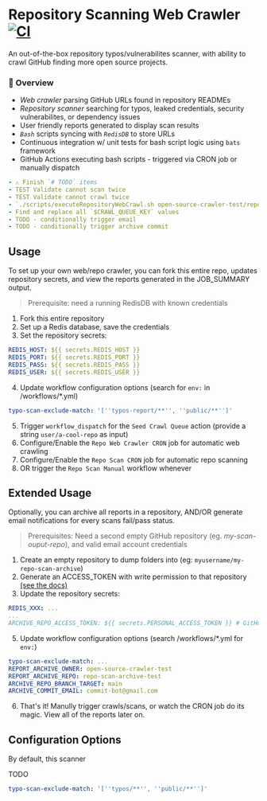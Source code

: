 # Repository Scanning Web Crawler [![CI](https://github.com/open-source-crawler-test/repo-crawler-test/actions/workflows/ci.yml/badge.svg?branch=main)](https://github.com/open-source-crawler-test/repo-crawler-test/actions/workflows/ci.yml)

An out-of-the-box repository typos/vulnerabilites scanner, with ability to crawl GitHub finding more open source projects.

### 🌟 Overview
- *Web crawler* parsing GitHub URLs found in repository READMEs
- *Repository scanner*  searching for typos, leaked credentials, security vulnerabilites, or dependency issues
- User friendly reports generated to display scan results
- *`Bash`* scripts syncing with *`RedisDB`* to store URLs
- Continuous integration w/ unit tests for bash script logic using `bats` framework
- GitHub Actions executing bash scripts - triggered via CRON job or manually dispatch

```yml
- ⚠️ Finish `# TODO` items
- TEST Validate cannot scan twice
- TEST Validate cannot crawl twice
- `./scripts/executeRepositoryWebCrawl.sh open-source-crawler-test/repo-known-bad`
- Find and replace all `$CRAWL_QUEUE_KEY` values
- TODO - conditionally trigger email
- TODO - conditionally trigger archive commit
```

## Usage

To set up your own web/repo crawler, you can fork this entire repo, updates repository secrets, and view the reports generated in the JOB_SUMMARY output.

> Prerequisite: need a running RedisDB with known credentials

1. Fork this entire repository
2. Set up a Redis database, save the credentials
3. Set the repository secrets:

```yml
REDIS_HOST: ${{ secrets.REDIS_HOST }}
REDIS_PORT: ${{ secrets.REDIS_PORT }}
REDIS_PASS: ${{ secrets.REDIS_PASS }}
REDIS_USER: ${{ secrets.REDIS_USER }}
```

4. Update workflow configuration options (search for `env:` in /workflows/*.yml)

```yml
typo-scan-exclude-match: '[''typos-report/**'', ''public/**'']'
```

5. Trigger `workflow_dispatch` for the `Seed Crawl Queue` action (provide a string `user/a-cool-repo` as input)
6. Configure/Enable the  `Repo Web Crawler CRON` job for automatic web crawling
7. Configure/Enable the `Repo Scan CRON` job for automatic repo scanning
8. OR trigger the `Repo Scan Manual` workflow whenever

## Extended Usage

Optionally, you can archive all reports in a repository, AND/OR generate email notifications for every scans fail/pass status.

> Prerequisites: Need a second empty GitHub repository (eg. *my-scan-ouput-repo*), and valid email account credentials

1. Create an empty repository to dump folders into (eg: `myusername/my-repo-scan-archive`)
2. Generate an ACCESS_TOKEN with write permission to that repository [(see the docs)](https://docs.github.com/en/enterprise-server@3.4/authentication/keeping-your-account-and-data-secure/creating-a-personal-access-token)
3. Update the repository secrets:

```yml
REDIS_XXX: ...
...
ARCHIVE_REPO_ACCESS_TOKEN: ${{ secrets.PERSONAL_ACCESS_TOKEN }} # GitHub Access Token with write permissions to archive repository
```

5. Update workflow configuration options (search /workflows/*.yml for `env:`)

```yml
typo-scan-exclude-match: ...
REPORT_ARCHIVE_OWNER: open-source-crawler-test
REPORT_ARCHIVE_REPO: repo-scan-archive-test
ARCHIVE_REPO_BRANCH_TARGET: main
ARCHIVE_COMMIT_EMAIL: commit-bot@gmail.com
```

6. That's it! Manully trigger crawls/scans, or watch the CRON job do its magic. View all of the reports later on.

## Configuration Options

By default, this scanner 

TODO

```yml
typo-scan-exclude-match: '[''typos/**'', ''public/**'']'
```